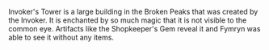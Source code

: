 Invoker's Tower is a large building in the Broken Peaks that was created by the  Invoker. It is enchanted by so much magic that it is not visible to the common eye. Artifacts like the Shopkeeper's Gem reveal it and Fymryn was able to see it without any items.